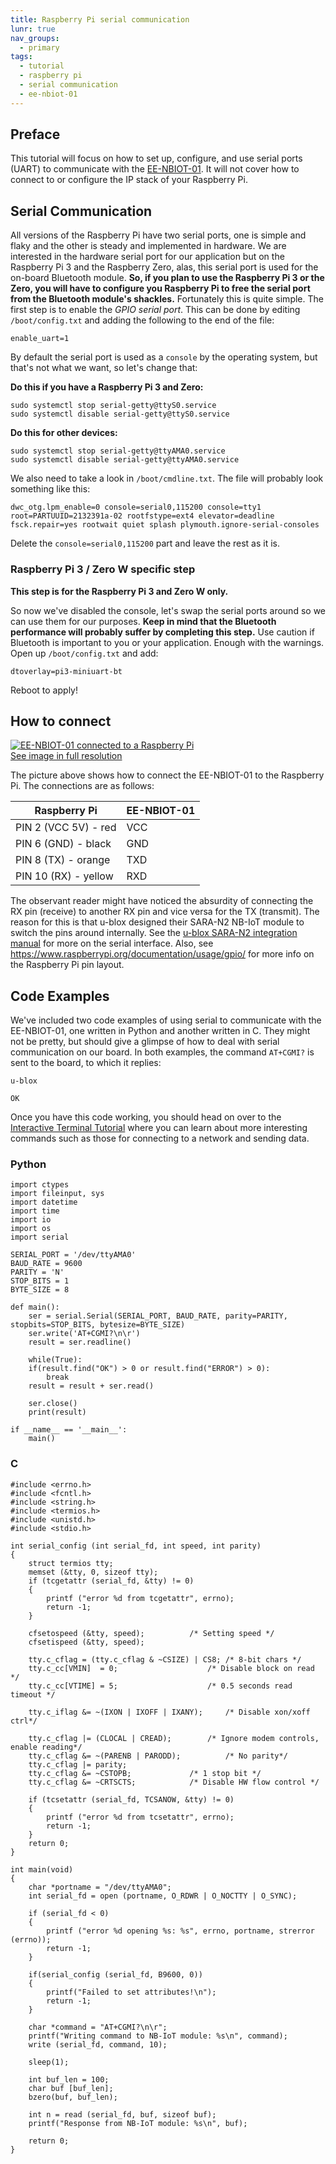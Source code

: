 ```yaml
---
title: Raspberry Pi serial communication
lunr: true
nav_groups:
  - primary
tags:
  - tutorial
  - raspberry pi
  - serial communication
  - ee-nbiot-01
---
```


## Preface
This tutorial will focus on how to set up, configure, and use serial ports (UART) to communicate with the [EE-NBIOT-01](https://shop.exploratory.engineering/collections/frontpage/products/ee-nbiot-01-v1-1-breakout-module). It will not cover how to connect to or configure the IP stack of your Raspberry Pi. 

## Serial Communication
All versions of the Raspberry Pi have two serial ports, one is simple and flaky and the other is steady and implemented in hardware. We are interested in the hardware serial port for our application but on the Raspberry Pi 3 and the Raspberry Zero, alas, this serial port is used for the on-board Bluetooth module. **So, if you plan to use the Raspberry Pi 3 or the Zero, you will have to configure you Raspberry Pi to free the serial port from the Bluetooth module's shackles.** Fortunately this is quite simple. The first step is to enable the _GPIO serial port_. This can be done by editing `/boot/config.txt` and adding the following to the end of the file: 

	enable_uart=1

By default the serial port is used as a `console` by the operating system, but that's not what we want, so let's change that:

**Do this if you have a Raspberry Pi 3 and Zero:**
	
	sudo systemctl stop serial-getty@ttyS0.service
	sudo systemctl disable serial-getty@ttyS0.service

**Do this for other devices:**
	
	sudo systemctl stop serial-getty@ttyAMA0.service
	sudo systemctl disable serial-getty@ttyAMA0.service

We also need to take a look in `/boot/cmdline.txt`. The file will probably look something like this:

	dwc_otg.lpm_enable=0 console=serial0,115200 console=tty1 root=PARTUUID=2132391a-02 rootfstype=ext4 elevator=deadline fsck.repair=yes rootwait quiet splash plymouth.ignore-serial-consoles

Delete the `console=serial0,115200` part and leave the rest as it is.

### Raspberry Pi 3 / Zero W specific step
**This step is for the Raspberry Pi 3 and Zero W only.**

So now we've disabled the console, let's swap the serial ports around so we can use them for our purposes. **Keep in mind that the Bluetooth performance will probably suffer by completing this step.** Use caution if Bluetooth is important to you or your application. Enough with the warnings. Open up `/boot/config.txt` and add:

 	dtoverlay=pi3-miniuart-bt

Reboot to apply!

## How to connect

<a href="img/raspi-nbiot.jpg" target="_blank">![EE-NBIOT-01 connected to a Raspberry Pi](img/raspi-nbiot-small.jpg)<br/>
  See image in full resolution</a>

The picture above shows how to connect the EE-NBIOT-01 to the Raspberry Pi. The connections are as follows:

Raspberry Pi | EE-NBIOT-01
-------------|------------
PIN 2 (VCC 5V) - red | VCC
PIN 6 (GND) - black | GND
PIN 8 (TX) - orange | TXD
PIN 10 (RX) - yellow | RXD

The observant reader might have noticed the absurdity of connecting the RX pin (receive) to another RX pin and vice versa for the TX (transmit). The reason for this is that u-blox designed their SARA-N2 NB-IoT module to switch the pins around internally. See the [u-blox SARA-N2 integration manual](https://www.u-blox.com/sites/default/files/SARA-N2_SysIntegrManual_%28UBX-17005143%29.pdf) for more on the serial interface. Also, see https://www.raspberrypi.org/documentation/usage/gpio/ for more info on the Raspberry Pi pin layout.

## Code Examples
We've included two code examples of using serial to communicate with the EE-NBIOT-01, one written in Python and another written in C. They might not be pretty, but should give a glimpse of how to deal with serial communication on our board. In both examples, the command `AT+CGMI?` is sent to the board, to which it replies:

	u-blox

	OK

Once you have this code working, you should head on over to the [Interactive Terminal Tutorial](interactive-terminal.html#terminal-commands) where you can learn about more interesting commands such as those for connecting to a network and sending data.

### Python

	import ctypes
	import fileinput, sys
	import datetime
	import time
	import io
	import os
	import serial

	SERIAL_PORT = '/dev/ttyAMA0'
	BAUD_RATE = 9600
	PARITY = 'N'
	STOP_BITS = 1
	BYTE_SIZE = 8

	def main():
		ser = serial.Serial(SERIAL_PORT, BAUD_RATE, parity=PARITY, stopbits=STOP_BITS, bytesize=BYTE_SIZE)
		ser.write('AT+CGMI?\n\r')
		result = ser.readline()

		while(True):
		if(result.find("OK") > 0 or result.find("ERROR") > 0):
			break
		result = result + ser.read()

		ser.close()
		print(result)

	if __name__ == '__main__':
		main()

### C

	#include <errno.h>
	#include <fcntl.h> 
	#include <string.h>
	#include <termios.h>
	#include <unistd.h>
	#include <stdio.h>

	int serial_config (int serial_fd, int speed, int parity)
	{
		struct termios tty;
		memset (&tty, 0, sizeof tty);
		if (tcgetattr (serial_fd, &tty) != 0)
		{
			printf ("error %d from tcgetattr", errno);
			return -1;
		}

		cfsetospeed (&tty, speed);			/* Setting speed */
		cfsetispeed (&tty, speed);

		tty.c_cflag = (tty.c_cflag & ~CSIZE) | CS8;	/* 8-bit chars */
		tty.c_cc[VMIN]  = 0;           			/* Disable block on read */
		tty.c_cc[VTIME] = 5;            		/* 0.5 seconds read timeout */

		tty.c_iflag &= ~(IXON | IXOFF | IXANY); 	/* Disable xon/xoff ctrl*/

		tty.c_cflag |= (CLOCAL | CREAD);		/* Ignore modem controls, enable reading*/
		tty.c_cflag &= ~(PARENB | PARODD);      	/* No parity*/
		tty.c_cflag |= parity;
		tty.c_cflag &= ~CSTOPB;				/* 1 stop bit */
		tty.c_cflag &= ~CRTSCTS;			/* Disable HW flow control */

		if (tcsetattr (serial_fd, TCSANOW, &tty) != 0)
		{
			printf ("error %d from tcsetattr", errno);
			return -1;
		}
		return 0;
	}

	int main(void) 
	{
		char *portname = "/dev/ttyAMA0";
		int serial_fd = open (portname, O_RDWR | O_NOCTTY | O_SYNC);

		if (serial_fd < 0)
		{
			printf ("error %d opening %s: %s", errno, portname, strerror (errno));
			return -1;
		}

		if(serial_config (serial_fd, B9600, 0))
		{
			printf("Failed to set attributes!\n");
			return -1;
		}

		char *command = "AT+CGMI?\n\r";
		printf("Writing command to NB-IoT module: %s\n", command);
		write (serial_fd, command, 10);

		sleep(1);

		int buf_len = 100;
		char buf [buf_len];
		bzero(buf, buf_len);

		int n = read (serial_fd, buf, sizeof buf);
		printf("Response from NB-IoT module: %s\n", buf);

		return 0;
	}
